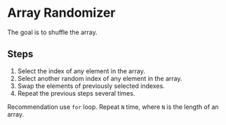 # Array Randomizer

The goal is to shuffle the array.

## Steps

1. Select the index of any element in the array.
2. Select another random index of any element in the array.
3. Swap the elements of previously selected indexes.
4. Repeat the previous steps several times.

Recommendation use `for` loop. Repeat `N` time, where `N` is the length of an array.
